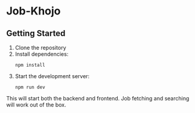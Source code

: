 # Job-Khojo

## Getting Started

1. Clone the repository
2. Install dependencies:
   ```
   npm install
   ```
3. Start the development server:
   ```
   npm run dev
   ```

This will start both the backend and frontend. Job fetching and searching will work out of the box.
